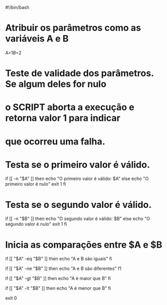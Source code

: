#!/bin/bash

# Atribuir os parâmetros como as variáveis A e B
A=$1
B=$2

# Teste de validade dos parâmetros. Se algum deles for nulo
# o SCRIPT aborta a execução e retorna valor 1 para indicar
# que ocorreu uma falha.
# Testa se o primeiro valor é válido.
if [[ -n "$A" ]]
then
echo "O primeiro valor é válido: $A"
else
echo "O primeiro valor é nulo"
exit 1
fi

# Testa se o segundo valor é válido.
if [[ -n "$B" ]]
then
echo "O segundo valor é válido: $B"
else
echo "O segundo valor é nulo"
exit 1
fi

# Inicia as comparações entre $A e $B
if [[ "$A" -eq "$B" ]]
then
echo "A e B são iguais"
fi

if [[ "$A" -ne "$B" ]]
then
echo "A e B são diferentes"
f1

if [[ "$A" -gt "$B" ]]
then
echo "A é maior que B"
fi

if [[ "$A" -lt "$B" ]]
then
echo "A é menor que B"
fi

exit 0
